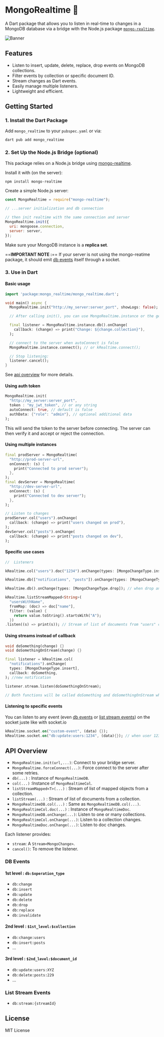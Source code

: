 # MongoRealtime 🚀

A Dart package that allows you to listen in real-time to changes in a MongoDB database via a bridge with the Node.js package [`mongo-realtime`](https://www.npmjs.com/package/mongo-realtime).

![Banner](logo.png)

## Features

- Listen to insert, update, delete, replace, drop events on MongoDB collections.
- Filter events by collection or specific document ID.
- Stream changes as Dart events.
- Easily manage multiple listeners.
- Lightweight and efficient.

## Getting Started

### 1. Install the Dart Package

Add `mongo_realtime` to your `pubspec.yaml` or via:

```bash
dart pub add mongo_realtime
```

### 2. Set Up the Node.js Bridge (optional)

This package relies on a Node.js bridge using [mongo-realtime](https://www.npmjs.com/package/mongo-realtime).

Install it with (on the server):

```bash
npm install mongo-realtime
```

Create a simple Node.js server:

```js
const MongoRealtime = require("mongo-realtime");

// ...server initialization and db connection

// then init realtime with the same connection and server
MongoRealtime.init({
  uri: mongoose.connection,
  server: server,
});
```

Make sure your MongoDB instance is a **replica set**.

==**IMPORTANT NOTE :**== If your server is not using the mongo-reatime package, it should emit [db events](#db-events) itself through a socket.

### 3. Use in Dart

#### Basic usage

```dart
import 'package:mongo_realtime/mongo_realtime.dart';

void main() async {
  MongoRealtime.init("http://my_server:server_port", showLogs: false);

  // After calling init(), you can use MongoRealtime.instance or the getter 'kRealtime'

  final listener = MongoRealtime.instance.db().onChange(
    callback: (change) => print("Change: ${change.collection}"),
  );

  // connect to the server when autoConnect is false
  MongoRealtime.instance.connect(); // or kRealtime.connect();

  // Stop listening:
  listener.cancel();
}
```

See [api overview](#api-overview) for more details.

#### Using auth token

```dart
MongoRealtime.init(
  "http://my_server:server_port",
  token : "my_jwt_token", // or any string
  autoConnect: true, // default is false
  authData: {"role": "admin"}, // optional additional data
);
```

This will send the token to the server before connecting. The server can then verify it and accept or reject the connection.

#### Using multiple instances

```dart
final prodServer = MongoRealtime(
  "http://prod-server-url",
  onConnect: (s) {
    print("Connected to prod server");
  },
);
final devServer = MongoRealtime(
  "http://dev-server-url",
  onConnect: (s) {
    print("Connected to dev server");
  },
);

// Listen to changes
prodServer.col("users").onChange(
  callback: (change) => print("users changed on prod"),
);
devServer.col("posts").onChange(
  callback: (change) => print("posts changed on dev"),
);
```

#### Specific use cases

```dart
//  Listeners

kRealtime.col("users").doc("1234").onChange(types: [MongoChangeType.insert]); // when got a new user with id 1234

kRealtime.db(["notifications", "posts"]).onChange(types: [MongoChangeType.delete]); // when delete a notification or post

kRealtime.db().onChange(types: [MongoChangeType.drop]); // when drop any collection

kRealtime.listStreamMapped<String>(
  "usersWithName",
  fromMap: (doc) => doc["name"],
  filter: (value) {
    return value.toString().startsWith("A");
  })
.listen((s) => print(s)); // Stream of list of documents from "users" collection

```

#### Using streams instead of callback

```dart
void doSomething(change) {}
void doSomethingOnStream(change) {}

final listener = kRealtime.col(
  "notifications").onChange(
  types: [MongoChangeType.insert],
  callback: doSomething,
); //new notification

listener.stream.listen(doSomethingOnStream);

// Both functions will be called doSomething and doSomethingOnStream when changes
```

#### Listening to specific events

You can listen to any event (even [db events](#db-events) or [list stream events](#list-stream-events)) on the socket juste like with socket.io

```dart
kRealtime.socket.on("custom-event", (data) {});
kRealtime.socket.on("db:update:users:1234", (data){}); // when user 1234 changes
```

## API Overview

- `MongoRealtime.init(url,...)`: Connect to your bridge server.
- `MongoRealtime.forceConnect(...)`: Force connect to the server after some retries.
- `db(...)` : Instance of `MongoRealtimeDB`.
- `col(...)` :Instance of `MongoRealtimeCol`.
- `listStreamMapped<T>(...)` : Stream of list of mapped objects from a collection.
- `listStream(...)` : Stream of list of documents from a collection.
- `MongoRealtimeDB.col(...)` : Same as `MongoRealtimeDB.col(...)`.
- `MongoRealtimeCol.doc(...)` : Instance of `MongoRealtimeDoc`.
- `MongoRealtimeDB.onChange(...)`: Listen to one or many collections.
- `MongoRealtimeCol.onChange(...)`: Listen to a collection changes.
- `MongoRealtimeDoc.onChange(...)`: Listen to doc changes.

Each listener provides:

- `stream`: A `Stream<MongoChange>`.
- `cancel()`: To remove the listener.

### DB Events

#### 1st level : `db:$operation_type`

- `db:change`
- `db:insert`
- `db:update`
- `db:delete`
- `db:drop`
- `db:replace`
- `db:invalidate`

#### 2nd level : `$1st_level:$collection`

- `db:change:users`
- `db:insert:posts`
- ...

#### 3rd level : `$2nd_level:$document_id`

- `db:update:users:XYZ`
- `db:delete:posts:229`
- ...

### List Stream Events

- `db:stream:{streamId}`

## License

MIT License
